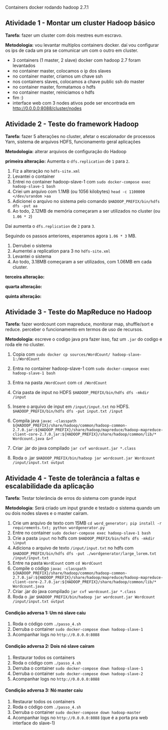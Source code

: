 Containers docker rodando hadoop 2.7.1

## Atividade 1 - Montar um cluster Hadoop básico

**Tarefa:** fazer um cluster com dois mestres eum escravo.

**Metodologia:** vou levantar multiplos containers docker. daí vou configurar os ips de cada um pra se comunicar um com o outro em cluster.

- 3 containers (1 master, 2 slave) docker com hadoop 2.7 foram levantados
- no container master, colocamos o ip dos slaves
- no container master, criamos um chave ssh
- nos containers slaves, colocamos a chave public ssh do master
- no container master, formatamos o hdfs
- no container master, reiniciamos o hdfs
- fim :)
- interface web com 3 nodes ativos pode ser encontrada em http://0.0.0.0:8088/cluster/nodes

## Atividade 2 - Teste do framework Hadoop

**Tarefa:** fazer 5 alterações no cluster, afetar o escalonador de processos Yarn, sistema de
arquivos HDFS, funcionamento geral aplicações

**Metodologia:** alterar arquivos de configuração do Hadoop

**primeira alteração:** Aumenta o `dfs.replication` de `1` para `2`.

1. Fiz a alteração no `hdfs-site.xml`
2. Levantei o container
3. Entrei no container hadoop-slave-1 com `sudo docker-compose exec hadoop-slave-1 bash`
4. Criei um arquivo com 1.1MB (ou 1056 kilobytes) `head -c 1100000 </dev/urandom >aa`
5. Adicionei o arquivo no sistema pelo comando `$HADOOP_PREFIX/bin/hdfs dfs -put aa`
6. Ao todo, 2.12MB de memória começaram a ser utilizados no cluster (ou `1.06 * 2`)

Dai aumenta o `dfs.replication` de `2` para `3`.

Seguindo os passos anteriores, esperamos agora `1.06 * 3` MB. 

1. Derrubei o sistema
2. Aumentei a replication para 3 no `hdfs-site.xml` 
3. Levantei o sistema
4. Ao todo, 3.18MB começaram a ser utilizados, com 1.06MB em cada cluster.

**terceira alteração:**

**quarta alteração:**

**quinta alteração:**


## Atividade 3 - Teste do MapReduce no Hadoop

**Tarefa:** fazer wordcount com mapreduce, monitorar map, shuffle/sort e reduce. perceber o funcionamento em termos de uso de recursos.

**Metodologia:** escreve o codigo java pra fazer isso, faz um `.jar` do codigo e roda ele no cluster.

<!-- ref https://saturncloud.io/blog/how-to-get-hadoop-wordcount-example-working/ -->

1. Copia com `sudo docker cp sources/WordCount/ hadoop-slave-1:/WordCount`

2. Entra no container hadoop-slave-1 com `sudo docker-compose exec hadoop-slave-1 bash`

3. Entra na pasta `/WordCount` com `cd /WordCount`

4. Cria pasta de input no HDFS
`$HADOOP_PREFIX/bin/hdfs dfs -mkdir /input`

1. Insere o arquivo de input em `/input/input.txt` no HDFS.
`$HADOOP_PREFIX/bin/hdfs dfs -put input.txt /input`

1. Compila java
`javac -classpath ${HADOOP_PREFIX}/share/hadoop/common/hadoop-common-2.7.0.jar:${HADOOP_PREFIX}/share/hadoop/mapreduce/hadoop-mapreduce-client-core-2.7.0.jar:${HADOOP_PREFIX}/share/hadoop/common/lib/* Wordcount.java &>f`

1. Criar .jar do java compilado
`jar cvf wordcount.jar *.class`

1. Roda o .jar
`$HADOOP_PREFIX/bin/hadoop jar wordcount.jar Wordcount /input/input.txt output`

## Atividade 4 - Teste de tolerância a faltas e escalabilidade da aplicação

**Tarefa:** Testar tolerância de erros do sistema com grande input

**Metodologia:** Será criado um input grande e testado o sistema quando um ou dois nodes slaves e o master caíram.

1. Crie um arquivo de texto com 15MB `cd word_generator; pip install -r requirements.txt; python wordgenerator.py`
2. Entre no container `sudo docker-compose exec hadoop-slave-1 bash`
3. Crie a pasta `input` no hdfs com `$HADOOP_PREFIX/bin/hdfs dfs -mkdir \input`
4. Adiciona o arquivo de texto `/input/input.txt` no hdfs com `$HADOOP_PREFIX/bin/hdfs dfs -put ./wordgenerator/large_lorem.txt /input/input.txt`
5. Entre na pasta `WordCount` com `cd WordCount`
6. Compile o código `javac -classpath ${HADOOP_PREFIX}/share/hadoop/common/hadoop-common-2.7.0.jar:${HADOOP_PREFIX}/share/hadoop/mapreduce/hadoop-mapreduce-client-core-2.7.0.jar:${HADOOP_PREFIX}/share/hadoop/common/lib/* Wordcount.java`
7. Criar .jar do java compilado `jar cvf wordcount.jar *.class`
8. Roda o .jar `$HADOOP_PREFIX/bin/hadoop jar wordcount.jar Wordcount /input/input.txt output`

#### Condição adversa 1: Um nó slave caiu

1. Roda o código com `./passo_4.sh`
2. Derruba o container `sudo docker-compose down hadoop-slave-1`
3. Acompanhar logs no `http://0.0.0.0:8088`

#### Condição adversa 2: Dois nó slave cairam

1. Restaurar todos os containers
2. Roda o código com `./passo_4.sh`
3. Derruba o container `sudo docker-compose down hadoop-slave-1`
4. Derruba o container `sudo docker-compose down hadoop-slave-2`
5. Acompanhar logs no `http://0.0.0.0:8088`

#### Condição adversa 3: Nó master caiu


1. Restaurar todos os containers
2. Roda o código com `./passo_4.sh`
3. Derruba o container `sudo docker-compose down hadoop-master`
4. Acompanhar logs no `http://0.0.0.0:8088` (que é a porta pra web interface do slave-1)

